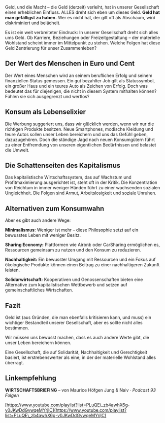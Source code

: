 Geld, und die Macht – die Geld (derzeit) verleiht, hat in unserer Gesellschaft einen erheblichen Einfluss. ALLES dreht sich eben um dieses Geld. **Geld hat man gefälligst zu haben.** Wer es nicht hat, der gilt oft als Abschaum, wird diskriminiert und belächelt. 

Es ist ein weit verbreiteter Eindruck: In unserer Gesellschaft dreht sich alles ums Geld. Ob Karriere, Beziehungen oder Freizeitgestaltung – der materielle Wohlstand scheint immer im Mittelpunkt zu stehen. Welche Folgen hat diese Geld Zentrierung für unser Zusammenleben?

## Der Wert des Menschen in Euro und Cent

Der Wert eines Menschen wird an seinem beruflichen Erfolg und seinem finanziellen Status gemessen. Ein gut bezahlter Job gilt als Statussymbol, ein großer Haus und ein teures Auto als Zeichen von Erfolg. Doch was bedeutet das für diejenigen, die nicht in diesem System mithalten können? Fühlen sie sich ausgegrenzt und wertlos?

## Konsum als Lebenselixier

Die Werbung suggeriert uns, dass wir glücklich werden, wenn wir nur die richtigen Produkte besitzen. Neue Smartphones, modische Kleidung und teure Autos sollen unser Leben bereichern und uns das Gefühl geben, dazuzugehören. Doch die ständige Jagd nach neuen Konsumgütern führt zu einer Entfremdung von unseren eigentlichen Bedürfnissen und belastet die Umwelt.

## Die Schattenseiten des Kapitalismus

Das kapitalistische Wirtschaftssystem, das auf Wachstum und Profitmaximierung ausgerichtet ist, steht oft in der Kritik. Die Konzentration von Reichtum in immer weniger Händen führt zu einer wachsenden sozialen Ungleichheit. Die Folgen sind Armut, Arbeitslosigkeit und soziale Unruhen.

## Alternativen zum Konsumwahn

Aber es gibt auch andere Wege:

**Minimalismus:** Weniger ist mehr – diese Philosophie setzt auf ein bewusstes Leben mit weniger Besitz.

**Sharing Economy:** Plattformen wie Airbnb oder CarSharing ermöglichen es, Ressourcen gemeinsam zu nutzen und den Konsum zu reduzieren.

**Nachhaltigkeit:** Ein bewusster Umgang mit Ressourcen und ein Fokus auf ökologische Produkte können einen Beitrag zu einer nachhaltigeren Zukunft leisten.

**Solidarwirtschaft:** Kooperativen und Genossenschaften bieten eine Alternative zum kapitalistischen Wettbewerb und setzen auf gemeinschaftliches Wirtschaften.

## Fazit

Geld ist (aus Gründen, die man ebenfalls kritisieren kann, und muss) ein wichtiger Bestandteil unserer Gesellschaft, aber es sollte nicht alles bestimmen. 

Wir müssen uns bewusst machen, dass es auch andere Werte gibt, die unser Leben bereichern können. 

Eine Gesellschaft, die auf Solidarität, Nachhaltigkeit und Gerechtigkeit basiert, ist erstrebenswerter als eine, in der der materielle Wohlstand alles überragt.

## Linkempfehlung

**WIRTSCHAFTSBRIEFING** – von Maurice Höfgen Jung & Naiv · *Podcast 93 Folgen*

[https://www.youtube.com/playlist?list=PLuQE\_zb4awhX6g-v0JKwDdGvwqeMYrjlC](https://www.youtube.com/playlist?list=PLuQE\_zb4awhX6g-v0JKwDdGvwqeMYrjlC)  
